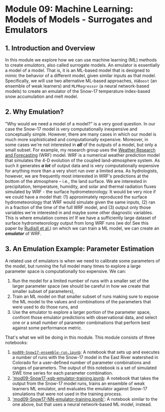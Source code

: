 # Module 09: Machine Learning: Models of Models - Surrogates and Emulators

## 1. Introduction and Overview

In this module we explore how we can use machine learning (ML) methods to create _emulators_, also called surrogate models. An emulator is essentially a model of a model. That is, it is an ML-based model that is designed to mimic the behavior of a different model, given similar inputs as that model. Specifically, we will use two alternative ML-based approaches, `XGBoost` (an ensemble of weak learners) and `MLPRegressor` (a neural network-based models) to create an emulator of the Snow-17 temperature index-based snow accumulation and melt model.

## 2. Why Emulation?

"Why would we need a model of a model?" is a very good question. In our case the Snow-17 model is very computationally inexpensive and conceptually simple. However, there are many cases in which our model is much more sophisticated and computationally expensive. Moreover, in some cases we're not interested in __*all*__ of the outputs of a model, but only a small subset. For example, my research group uses the [Weather Research and Forecasting](https://www.mmm.ucar.edu/models/wrf) (WRF) model. WRF is a numerical weather prediction model that simulates the 4-D evolution of the coupled land-atmosphere system. As such it generates __*a lot*__ of output data and is very computationally expensive for anything more than a very short run over a limited area. As hydrologists, however, we are frequently most interested in WRF's predictions at the bottom of the atmosphere – i.e., the land surface. We are interested in precipitation, temperature, humidity, and solar and thermal radiation fluxes simulated by WRF - the surface hydrometeorology. It would be very nice if we could have a  model that: (1) approximately reproduced the surface hydrometeorology that WRF would simulate given the same inputs, (2) ran in a fraction of the time of the full WRF model, and (3) output only those variables we're interested in and maybe some other diagnostic variables. This is where emulation comes in! If we have a sufficiently large dataset of surface hydrometeorology output from long WRF runs (we do! See this paper by [Rudisill et al.](https://gmd.copernicus.org/articles/16/6531/2023/gmd-16-6531-2023.html)) on which we can train a ML model, we can create an __*emulator*__ of WRF.   
 

## 3. An Emulation Example: Parameter Estimation

A related use of emulators is when we need to calibrate some parameters of the model, but running the full model many times to explore a large parameter space is computationally too expensive. We can:

1. Run the model for a limited number of runs with a smaller set of the larger parameter space (we should be careful in how we create that smaller subset of parameters),
2. Train an ML model on that smaller subset of runs making sure to expose the ML model to the values and combinations of the parameters that were used to do those runs, and 
3. Use the emulator to explore a larger portion of the parameter space, confront those emulator predictions with observational data, and select one or a small number of parameter combinations that perform best against some performance metric. 

That's what we will be doing in this module. This module consists of three notebooks:

1. [`mod09-Snow17-ensemble-run.ipynb`](./mod09-Snow17-ensemble-run.ipynb): A notebook that sets up and executes a number of runs with the Snow-17 model in the East River watershed in Colorado for a user-defined number of parameter combinations and ranges of parameters. The output of this notebook is a set of simulated SWE time series for each parameter combination.
2. ['mod09-Snow17-xgb-emulator-training.ipynb](./mod09-Snow17-xgb-emulator-training.ipynb): A notebook that takes the output from the Snow-17 model runs, trains an ensemble of weak learners ML emulator, and evaluates the emulator against Snow-17 simulations that were not used in the training process.
3. ['mod09-Snow17-NN-emulator-training.ipynb'](./mod09-Snow17-NN-emulator-training.ipynb): A notebook similar to the one above, but that uses a neural network-based ML model, instead.